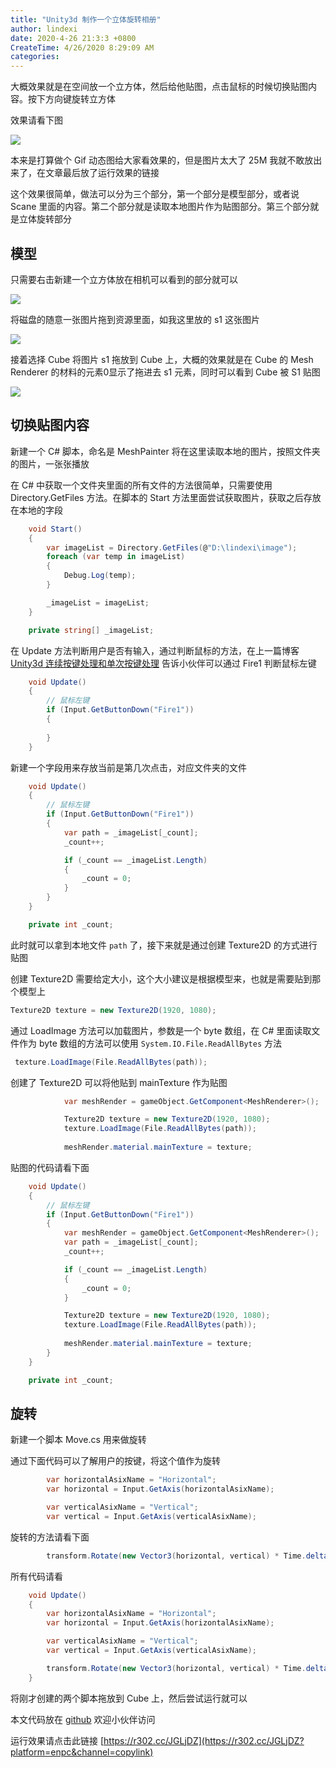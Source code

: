 ```yaml
---
title: "Unity3d 制作一个立体旋转相册"
author: lindexi
date: 2020-4-26 21:3:3 +0800
CreateTime: 4/26/2020 8:29:09 AM
categories: 
---
```


大概效果就是在空间放一个立方体，然后给他贴图，点击鼠标的时候切换贴图内容。按下方向键旋转立方体

<!--more-->


<!-- CreateTime:4/26/2020 8:29:09 AM -->

<!-- csdn -->

效果请看下图

<!-- ![](image/Unity3d 制作一个立体旋转相册/Unity3d 制作一个立体旋转相册0.png) -->

![](http://image.acmx.xyz/lindexi%2F2020426832161010.jpg)

本来是打算做个 Gif 动态图给大家看效果的，但是图片太大了 25M 我就不敢放出来了，在文章最后放了运行效果的链接

这个效果很简单，做法可以分为三个部分，第一个部分是模型部分，或者说 Scane 里面的内容。第二个部分就是读取本地图片作为贴图部分。第三个部分就是立体旋转部分

## 模型

只需要右击新建一个立方体放在相机可以看到的部分就可以

<!-- ![](image/Unity3d 制作一个立体旋转相册/Unity3d 制作一个立体旋转相册1.png) -->

![](http://image.acmx.xyz/lindexi%2F202042683893760.jpg)

将磁盘的随意一张图片拖到资源里面，如我这里放的 s1 这张图片

<!-- ![](image/Unity3d 制作一个立体旋转相册/Unity3d 制作一个立体旋转相册2.png) -->

![](http://image.acmx.xyz/lindexi%2F202042683985037.jpg)

接着选择 Cube 将图片 s1 拖放到 Cube 上，大概的效果就是在 Cube 的 Mesh Renderer 的材料的元素0显示了拖进去 s1 元素，同时可以看到 Cube 被 S1 贴图

<!-- ![](image/Unity3d 制作一个立体旋转相册/Unity3d 制作一个立体旋转相册3.png) -->

![](http://image.acmx.xyz/lindexi%2F2020426840481058.jpg)

## 切换贴图内容

新建一个 C# 脚本，命名是 MeshPainter 将在这里读取本地的图片，按照文件夹的图片，一张张播放

在 C# 中获取一个文件夹里面的所有文件的方法很简单，只需要使用  Directory.GetFiles 方法。在脚本的 Start 方法里面尝试获取图片，获取之后存放在本地的字段

```csharp
    void Start()
    {
        var imageList = Directory.GetFiles(@"D:\lindexi\image");
        foreach (var temp in imageList)
        {
            Debug.Log(temp);
        }

        _imageList = imageList;
    }

    private string[] _imageList;
```

在 Update 方法判断用户是否有输入，通过判断鼠标的方法，在上一篇博客 [Unity3d 连续按键处理和单次按键处理](https://blog.lindexi.com/post/Unity3d-%E8%BF%9E%E7%BB%AD%E6%8C%89%E9%94%AE%E5%A4%84%E7%90%86%E5%92%8C%E5%8D%95%E6%AC%A1%E6%8C%89%E9%94%AE%E5%A4%84%E7%90%86.html ) 告诉小伙伴可以通过 Fire1 判断鼠标左键

```csharp
    void Update()
    {
        // 鼠标左键
        if (Input.GetButtonDown("Fire1"))
        {
           
        }
    }
```

新建一个字段用来存放当前是第几次点击，对应文件夹的文件

```csharp
    void Update()
    {
        // 鼠标左键
        if (Input.GetButtonDown("Fire1"))
        {
            var path = _imageList[_count];
            _count++;

            if (_count == _imageList.Length)
            {
                _count = 0;
            }
        }
    }

    private int _count;
```

此时就可以拿到本地文件 `path` 了，接下来就是通过创建 Texture2D 的方式进行贴图

创建 Texture2D 需要给定大小，这个大小建议是根据模型来，也就是需要贴到那个模型上

```csharp
Texture2D texture = new Texture2D(1920, 1080);
```

通过 LoadImage 方法可以加载图片，参数是一个 byte 数组，在 C# 里面读取文件作为 byte 数组的方法可以使用 `System.IO.File.ReadAllBytes` 方法

```csharp
 texture.LoadImage(File.ReadAllBytes(path));
```

创建了 Texture2D 可以将他贴到 mainTexture 作为贴图

```csharp
            var meshRender = gameObject.GetComponent<MeshRenderer>();

            Texture2D texture = new Texture2D(1920, 1080);
            texture.LoadImage(File.ReadAllBytes(path));
            
            meshRender.material.mainTexture = texture;
```

贴图的代码请看下面

```csharp
    void Update()
    {
        // 鼠标左键
        if (Input.GetButtonDown("Fire1"))
        {
            var meshRender = gameObject.GetComponent<MeshRenderer>();
            var path = _imageList[_count];
            _count++;

            if (_count == _imageList.Length)
            {
                _count = 0;
            }

            Texture2D texture = new Texture2D(1920, 1080);
            texture.LoadImage(File.ReadAllBytes(path));
            
            meshRender.material.mainTexture = texture;
        }
    }

    private int _count;
```

## 旋转

新建一个脚本 Move.cs 用来做旋转

通过下面代码可以了解用户的按键，将这个值作为旋转

```csharp
        var horizontalAsixName = "Horizontal";
        var horizontal = Input.GetAxis(horizontalAsixName);

        var verticalAsixName = "Vertical";
        var vertical = Input.GetAxis(verticalAsixName);
```

旋转的方法请看下面

```csharp
        transform.Rotate(new Vector3(horizontal, vertical) * Time.deltaTime * Speed, Space.World);
```

所有代码请看

```csharp
    void Update()
    {
        var horizontalAsixName = "Horizontal";
        var horizontal = Input.GetAxis(horizontalAsixName);

        var verticalAsixName = "Vertical";
        var vertical = Input.GetAxis(verticalAsixName);

        transform.Rotate(new Vector3(horizontal, vertical) * Time.deltaTime * Speed, Space.World);
    }
```

将刚才创建的两个脚本拖放到 Cube 上，然后尝试运行就可以

本文代码放在 [github](https://github.com/lindexi/lindexi_gd/tree/2ed787585407f0af2e1ce34efeb1e4bc061e961a/unity/Square) 欢迎小伙伴访问

运行效果请点击此链接 [https://r302.cc/JGLjDZ](https://r302.cc/JGLjDZ?platform=enpc&channel=copylink)

